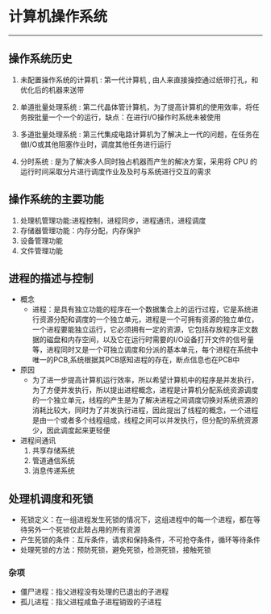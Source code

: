 # 计算机操作系统

-----------------

## 操作系统历史

1. 未配置操作系统的计算机 : 第一代计算机 , 由人来直接操控通过纸带打孔，和优化后的机器来送带

2. 单道批量处理系统 : 第二代晶体管计算机，为了提高计算机的使用效率，将任务按批量一个一个的运行，缺点：在进行I/O操作时系统未被使用

3. 多道批量处理系统 : 第三代集成电路计算机为了解决上一代的问题，在任务在做I/O或其他阻塞作业时，调度其他任务进行运行

4. 分时系统 : 是为了解决多人同时独占机器而产生的解决方案，采用将 CPU 的运行时间采取分片进行调度作业及及时与系统进行交互的需求

## 操作系统的主要功能

1. 处理机管理功能:进程控制，进程同步，进程通讯，进程调度
2. 存储器管理功能：内存分配，内存保护
3. 设备管理功能
4. 文件管理功能

## 进程的描述与控制

* 概念
  - 进程：是具有独立功能的程序在一个数据集合上的运行过程，它是系统进行资源分配和调度的一个独立单元，进程是一个可拥有资源的独立单位，一个进程要能独立运行，它必须拥有一定的资源，它包括存放程序正文数据的磁盘和内存空间，以及它在运行时需要的I/O设备打开文件的信号量等，进程同时又是一个可独立调度和分派的基本单元，每个进程在系统中唯一的PCB,系统根据其PCB感知进程的存在，断点信息也在PCB中
* 原因
  * 为了进一步提高计算机运行效率，所以希望计算机中的程序是并发执行，为了方便并发执行，所以提出进程概念，进程是计算机分配系统资源调度的一个独立单元，线程的产生是为了解决进程之间调度切换对系统资源的消耗比较大，同时为了并发执行进程，因此提出了线程的概念，一个进程是由一个或者多个线程组成，线程之间可以并发执行，但分配的系统资源少，因此调度起来更轻便
* 进程间通讯
  1. 共享存储系统
  2. 管道通信系统
  3. 消息传递系统

## 处理机调度和死锁

- 死锁定义：在一组进程发生死锁的情况下，这组进程中的每一个进程，都在等待另外一个死锁仅此鞥占用的所有资源
- 产生死锁的条件：互斥条件，请求和保持条件，不可抢夺条件，循环等待条件
- 处理死锁的方法：预防死锁，避免死锁，检测死锁，接触死锁

### 杂项

- 僵尸进程：指父进程没有处理的已退出的子进程
- 孤儿进程：指父进程咸鱼子进程销毁的子进程